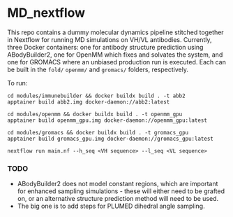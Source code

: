 # MD_nextflow
This repo contains a dummy molecular dynamics pipeline stitched together in Nextflow for running MD simulations on VH/VL antibodies. Currently, three Docker containers: one for antibody structure prediction using ABodyBuilder2, one for OpenMM which fixes and solvates the system, and one for GROMACS where an unbiased production run is executed. Each can be built in the `fold/` `openmm/` and `gromacs/` folders, respectively. 

To run:
```
cd modules/immunebuilder && docker buildx build . -t abb2
apptainer build abb2.img docker-daemon://abb2:latest

cd modules/openmm && docker buildx build . -t openmm_gpu
apptainer build openmm_gpu.img docker-daemon://openmm_gpu:latest

cd modules/gromacs && docker buildx build . -t gromacs_gpu
apptainer build gromacs_gpu.img docker-daemon://gromacs_gpu:latest

nextflow run main.nf --h_seq <VH sequence> --l_seq <VL sequence>
```

### TODO
* ABodyBuilder2 does not model constant regions, which are important for enhanced sampling simulations - these will either need to be grafted on, or an alternative structure prediction method will need to be used. 
* The big one is to add steps for PLUMED dihedral angle sampling.
